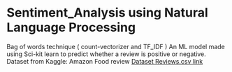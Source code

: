 # Sentiment_Analysis using Natural Language Processing

Bag of words technique ( count-vectorizer and TF_IDF ) An ML model made using Sci-kit learn to predict whether a review is positive or negative. Dataset from Kaggle: Amazon Food review [Dataset Reviews.csv link](https://www.kaggle.com/snap/amazon-fine-food-reviews)

